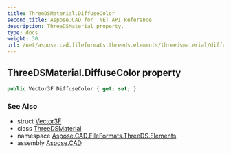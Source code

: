 ```yaml
---
title: ThreeDSMaterial.DiffuseColor
second_title: Aspose.CAD for .NET API Reference
description: ThreeDSMaterial property. 
type: docs
weight: 30
url: /net/aspose.cad.fileformats.threeds.elements/threedsmaterial/diffusecolor/
---
```

## ThreeDSMaterial.DiffuseColor property

```csharp
public Vector3F DiffuseColor { get; set; }
```

### See Also

* struct [Vector3F](../../../aspose.cad/vector3f/)
* class [ThreeDSMaterial](../)
* namespace [Aspose.CAD.FileFormats.ThreeDS.Elements](../../threedsmaterial/)
* assembly [Aspose.CAD](../../../)


